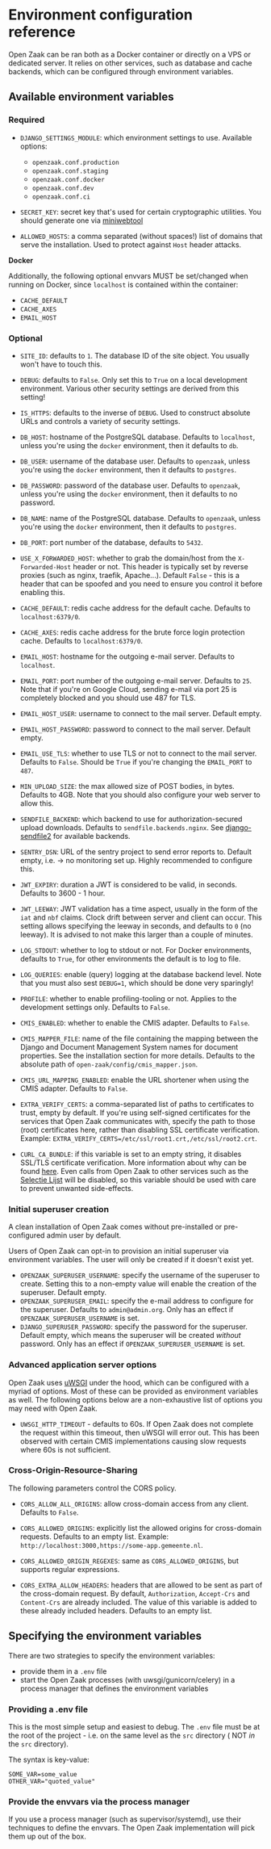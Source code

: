 # Environment configuration reference

Open Zaak can be ran both as a Docker container or directly on a VPS or
dedicated server. It relies on other services, such as database and cache
backends, which can be configured through environment variables.

## Available environment variables

### Required

* `DJANGO_SETTINGS_MODULE`: which environment settings to use. Available options:
  - `openzaak.conf.production`
  - `openzaak.conf.staging`
  - `openzaak.conf.docker`
  - `openzaak.conf.dev`
  - `openzaak.conf.ci`

* `SECRET_KEY`: secret key that's used for certain cryptographic utilities. You
  should generate one via
  [miniwebtool](https://www.miniwebtool.com/django-secret-key-generator/)

* `ALLOWED_HOSTS`: a comma separated (without spaces!) list of domains that
  serve the installation. Used to protect against `Host` header attacks.

**Docker**

Additionally, the following optional envvars MUST be set/changed when running
on Docker, since `localhost` is contained within the container:

* `CACHE_DEFAULT`
* `CACHE_AXES`
* `EMAIL_HOST`

### Optional

* `SITE_ID`: defaults to `1`. The database ID of the site object. You usually
  won't have to touch this.

* `DEBUG`: defaults to `False`. Only set this to `True` on a local development
  environment. Various other security settings are derived from this setting!

* `IS_HTTPS`: defaults to the inverse of `DEBUG`. Used to construct absolute
  URLs and controls a variety of security settings.

* `DB_HOST`: hostname of the PostgreSQL database. Defaults to `localhost`,
  unless you're using the `docker` environment, then it defaults to `db`.

* `DB_USER`: username of the database user. Defaults to `openzaak`,
  unless you're using the `docker` environment, then it defaults to `postgres`.

* `DB_PASSWORD`: password of the database user. Defaults to `openzaak`,
  unless you're using the `docker` environment, then it defaults to no password.

* `DB_NAME`: name of the PostgreSQL database. Defaults to `openzaak`,
  unless you're using the `docker` environment, then it defaults to `postgres`.

* `DB_PORT`: port number of the database, defaults to `5432`.

* `USE_X_FORWARDED_HOST`: whether to grab the domain/host from the `X-Forwarded-Host`
  header or not. This header is typically set by reverse proxies (such as nginx,
  traefik, Apache...). Default `False` - this is a header that can be spoofed and you
  need to ensure you control it before enabling this.

* `CACHE_DEFAULT`: redis cache address for the default cache. Defaults to
  `localhost:6379/0`.

* `CACHE_AXES`: redis cache address for the brute force login protection cache.
  Defaults to `localhost:6379/0`.

* `EMAIL_HOST`: hostname for the outgoing e-mail server. Defaults to
  `localhost`.

* `EMAIL_PORT`: port number of the outgoing e-mail server. Defaults to `25`.
  Note that if you're on Google Cloud, sending e-mail via port 25 is completely
  blocked and you should use 487 for TLS.

* `EMAIL_HOST_USER`: username to connect to the mail server. Default empty.

* `EMAIL_HOST_PASSWORD`: password to connect to the mail server. Default empty.

* `EMAIL_USE_TLS`: whether to use TLS or not to connect to the mail server.
  Defaults to `False`. Should be `True` if you're changing the `EMAIL_PORT` to
  `487`.

* `MIN_UPLOAD_SIZE`: the max allowed size of POST bodies, in bytes. Defaults to
  4GB. Note that you should also configure your web server to allow this.

* `SENDFILE_BACKEND`: which backend to use for authorization-secured upload
  downloads. Defaults to `sendfile.backends.nginx`. See
  [django-sendfile2](https://pypi.org/project/django-sendfile2/) for available
  backends.

* `SENTRY_DSN`: URL of the sentry project to send error reports to. Default
  empty, i.e. -> no monitoring set up. Highly recommended to configure this.

* `JWT_EXPIRY`: duration a JWT is considered to be valid, in seconds. Defaults to 3600 -
  1 hour.

* `JWT_LEEWAY`: JWT validation has a time aspect, usually in the form of the `iat` and
  `nbf` claims. Clock drift between server and client can occur. This setting allows
  specifying the leeway in seconds, and defaults to `0` (no leeway). It is advised to
  not make this larger than a couple of minutes.

* `LOG_STDOUT`: whether to log to stdout or not. For Docker environments, defaults to
  `True`, for other environments the default is to log to file.

* `LOG_QUERIES`: enable (query) logging at the database backend level. Note that you
  must also sest `DEBUG=1`, which should be done very sparingly!

* `PROFILE`: whether to enable profiling-tooling or not. Applies to the development
  settings only. Defaults to `False`.

* `CMIS_ENABLED`: whether to enable the CMIS adapter. Defaults to `False`.

* `CMIS_MAPPER_FILE`: name of the file containing the mapping between the Django and Document Management System names
    for document properties. See the installation section for more details.
    Defaults to the absolute path of `open-zaak/config/cmis_mapper.json`.

* `CMIS_URL_MAPPING_ENABLED`: enable the URL shortener when using the CMIS adapter.
  Defaults to `False`.

* `EXTRA_VERIFY_CERTS`: a comma-separated list of paths to certificates to trust, empty
  by default. If you're using self-signed certificates for the services that Open Zaak
  communicates with, specify the path to those (root) certificates here, rather than
  disabling SSL certificate verification. Example:
  `EXTRA_VERIFY_CERTS=/etc/ssl/root1.crt,/etc/ssl/root2.crt`.

* `CURL_CA_BUNDLE`: if this variable is set to an empty string, it disables SSL/TLS certificate verification.
    More information about why can be found [here](https://stackoverflow.com/a/48391751/7146757). Even calls from Open
    Zaak to other services such as the [Selectie Lijst](https://selectielijst.openzaak.nl/) will be disabled, so this
    variable should be used with care to prevent unwanted side-effects.

### Initial superuser creation

A clean installation of Open Zaak comes without pre-installed or pre-configured admin
user by default.

Users of Open Zaak can opt-in to provision an initial superuser via environment
variables. The user will only be created if it doesn't exist yet.

* `OPENZAAK_SUPERUSER_USERNAME`: specify the username of the superuser to create. Setting
  this to a non-empty value will enable the creation of the superuser. Default empty.
* `OPENZAAK_SUPERUSER_EMAIL`: specify the e-mail address to configure for the superuser.
  Defaults to `admin@admin.org`. Only has an effect if `OPENZAAK_SUPERUSER_USERNAME` is set.
* `DJANGO_SUPERUSER_PASSWORD`: specify the password for the superuser. Default empty,
  which means the superuser will be created _without_ password. Only has an effect
  if `OPENZAAK_SUPERUSER_USERNAME` is set.


### Advanced application server options

Open Zaak uses [uWSGI](https://uwsgi-docs.readthedocs.io/en/latest/Options.html) under
the hood, which can be configured with a myriad of options. Most of these can be
provided as environment variables as well. The following options below are a
non-exhaustive list of options you may need with Open Zaak.

* `UWSGI_HTTP_TIMEOUT` - defaults to 60s. If Open Zaak does not complete the request
  within this timeout, then uWSGI will error out. This has been observed with certain
  CMIS implementations causing slow requests where 60s is not sufficient.

### Cross-Origin-Resource-Sharing

The following parameters control the CORS policy.

* `CORS_ALLOW_ALL_ORIGINS`: allow cross-domain access from any client. Defaults to `False`.

* `CORS_ALLOWED_ORIGINS`: explicitly list the allowed origins for cross-domain requests.
  Defaults to an empty list. Example: `http://localhost:3000,https://some-app.gemeente.nl`.

* `CORS_ALLOWED_ORIGIN_REGEXES`: same as `CORS_ALLOWED_ORIGINS`, but supports regular
  expressions.

* `CORS_EXTRA_ALLOW_HEADERS`: headers that are allowed to be sent as part of the cross-domain
  request. By default, `Authorization`, `Accept-Crs` and `Content-Crs` are already
  included. The value of this variable is added to these already included headers.
  Defaults to an empty list.

## Specifying the environment variables

There are two strategies to specify the environment variables:

* provide them in a `.env` file
* start the Open Zaak processes (with uwsgi/gunicorn/celery) in a process
  manager that defines the environment variables

### Providing a .env file

This is the most simple setup and easiest to debug. The `.env` file must be
at the root of the project - i.e. on the same level as the `src` directory (
NOT _in_ the `src` directory).

The syntax is key-value:

```
SOME_VAR=some_value
OTHER_VAR="quoted_value"
```

### Provide the envvars via the process manager

If you use a process manager (such as supervisor/systemd), use their techniques
to define the envvars. The Open Zaak implementation will pick them up out of
the box.
